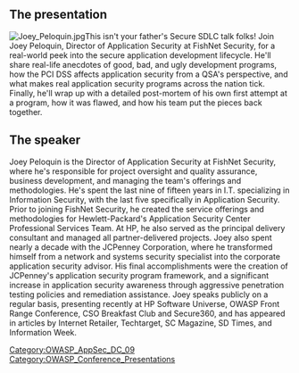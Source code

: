 ## The presentation

![Joey_Peloquin.jpg](Joey_Peloquin.jpg "Joey_Peloquin.jpg")This isn't
your father's Secure SDLC talk folks\! Join Joey Peloquin, Director of
Application Security at FishNet Security, for a real-world peek into the
secure application development lifecycle. He'll share real-life
anecdotes of good, bad, and ugly development programs, how the PCI DSS
affects application security from a QSA's perspective, and what makes
real application security programs across the nation tick. Finally,
he'll wrap up with a detailed post-mortem of his own first attempt at a
program, how it was flawed, and how his team put the pieces back
together.

## The speaker

Joey Peloquin is the Director of Application Security at FishNet
Security, where he's responsible for project oversight and quality
assurance, business development, and managing the team's offerings and
methodologies. He's spent the last nine of fifteen years in I.T.
specializing in Information Security, with the last five specifically in
Application Security. Prior to joining FishNet Security, he created the
service offerings and methodologies for Hewlett-Packard's Application
Security Center Professional Services Team. At HP, he also served as the
principal delivery consultant and managed all partner-delivered
projects. Joey also spent nearly a decade with the JCPenney Corporation,
where he transformed himself from a network and systems security
specialist into the corporate application security advisor. His final
accomplishments were the creation of JCPenney's application security
program framework, and a significant increase in application security
awareness through aggressive penetration testing policies and
remediation assistance. Joey speaks publicly on a regular basis,
presenting recently at HP Software Universe, OWASP Front Range
Conference, CSO Breakfast Club and Secure360, and has appeared in
articles by Internet Retailer, Techtarget, SC Magazine, SD Times, and
Information Week.

[Category:OWASP_AppSec_DC_09](Category:OWASP_AppSec_DC_09 "wikilink")
[Category:OWASP_Conference_Presentations](Category:OWASP_Conference_Presentations "wikilink")